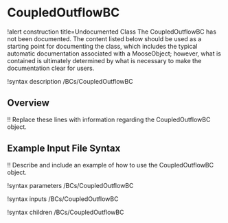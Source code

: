 # CoupledOutflowBC

!alert construction title=Undocumented Class
The CoupledOutflowBC has not been documented. The content listed below should be used as a starting point for
documenting the class, which includes the typical automatic documentation associated with a
MooseObject; however, what is contained is ultimately determined by what is necessary to make the
documentation clear for users.

!syntax description /BCs/CoupledOutflowBC

## Overview

!! Replace these lines with information regarding the CoupledOutflowBC object.

## Example Input File Syntax

!! Describe and include an example of how to use the CoupledOutflowBC object.

!syntax parameters /BCs/CoupledOutflowBC

!syntax inputs /BCs/CoupledOutflowBC

!syntax children /BCs/CoupledOutflowBC
